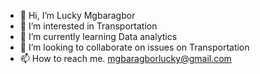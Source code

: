 - 👋 Hi, I’m Lucky Mgbaragbor 
- 👀 I’m interested in Transportation 
- 🌱 I’m currently learning Data analytics 
- 💞️ I’m looking to collaborate on issues on Transportation 
- 📫 How to reach me. mgbaragborlucky@gmail.com

<!---
Luckyne/Luckyne is a ✨ special ✨ repository because its `README.md` (this file) appears on your GitHub profile.
You can click the Preview link to take a look at your changes.
--->

